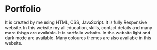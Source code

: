 # Portfolio
It is created by me using HTML, CSS, JavaScript. It is fully Responsive website. In this website  my all education, skills, contact details and many more things are available. It is portfolio website. In this website light and dark mode are available. Many coloures themes are also available in this website.
